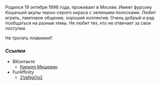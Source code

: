 Родился 19 октября 1996 года, проживает в Москве. Имеет фурсону Кошачьей акулы черно-серого окраса с зелеными полосками.  Любит играть, ламповое общение, хороший коллектив. Очень добрый и рад пообщаться на разные темы. Не любит тех, кто не отвечает за свои поступки. 

Не трогать плавники!! 

### Ссылки

- ВКонтакте
  - [Кирилл Мещерин](https://vk.com/id137589191)
- FurAffinity
  - [2VaNgOg2](http://www.furaffinity.net/user/2vangog2/)
